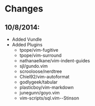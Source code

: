 # Changes

## 10/8/2014:

- Added Vundle
- Added Plugins
    - tpope/vim-fugitive
    - tpope/vim-surround
    - nathanaelkane/vim-indent-guides
    - sjl/gundo.vim
    - scrooloose/nerdtree
    - Chiel92/vim-autoformat
    - godlygeek/tabular
    - plasticboy/vim-markdown
    - junegunn/goyo.vim
    - vim-scripts/sql.vim--Stinson
